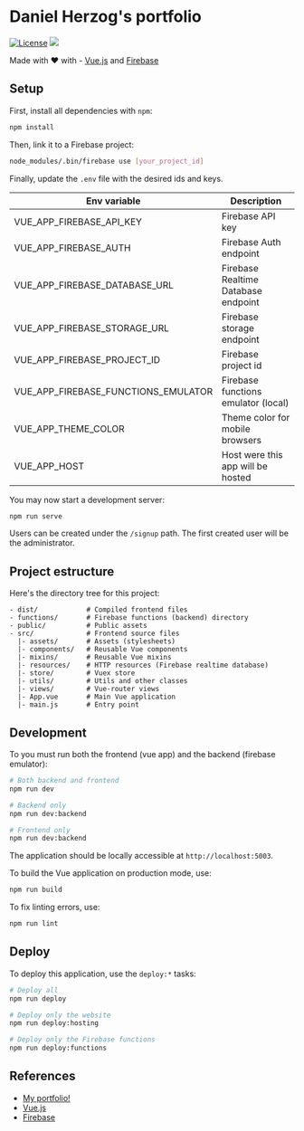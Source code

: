 # Daniel Herzog's portfolio

[![License](https://img.shields.io/badge/license-MIT-blue.svg)](LICENSE.md) [![](https://github.com/wikiti/portfolio/actions/workflows/deploy.yml/badge.svg)](https://github.com/wikiti/portfolio/actions/)

Made with :heart: with - [Vue.js](https://vuejs.org/) and [Firebase](https://firebase.google.com)

## Setup

First, install all dependencies with `npm`:

```sh
npm install
```

Then, link it to a Firebase project:

```sh
node_modules/.bin/firebase use [your_project_id]
```

Finally, update the `.env` file with the desired ids and keys.

| Env variable                        | Description                         |
| ----------------------------------- | ----------------------------------- |
| VUE_APP_FIREBASE_API_KEY            | Firebase API key                    |
| VUE_APP_FIREBASE_AUTH               | Firebase Auth endpoint              |
| VUE_APP_FIREBASE_DATABASE_URL       | Firebase Realtime Database endpoint |
| VUE_APP_FIREBASE_STORAGE_URL        | Firebase storage endpoint           |
| VUE_APP_FIREBASE_PROJECT_ID         | Firebase project id                 |
| VUE_APP_FIREBASE_FUNCTIONS_EMULATOR | Firebase functions emulator (local) |
| VUE_APP_THEME_COLOR                 | Theme color for mobile browsers     |
| VUE_APP_HOST                        | Host were this app will be hosted   |

You may now start a development server:

```sh
npm run serve
```

Users can be created under the `/signup` path. The first created user will be the administrator.

## Project estructure

Here's the directory tree for this project:

```
- dist/            # Compiled frontend files
- functions/       # Firebase functions (backend) directory
- public/          # Public assets
- src/             # Frontend source files
  |- assets/       # Assets (stylesheets)
  |- components/   # Reusable Vue components
  |- mixins/       # Reusable Vue mixins
  |- resources/    # HTTP resources (Firebase realtime database)
  |- store/        # Vuex store
  |- utils/        # Utils and other classes
  |- views/        # Vue-router views
  |- App.vue       # Main Vue application
  |- main.js       # Entry point
```

## Development

To you must run both the frontend (vue app) and the backend (firebase emulator):

```sh
# Both backend and frontend
npm run dev

# Backend only
npm run dev:backend

# Frontend only
npm run dev:backend
```

The application should be locally accessible at `http://localhost:5003`.

To build the Vue application on production mode, use:

```sh
npm run build
```

To fix linting errors, use:

```sh
npm run lint
```

## Deploy

To deploy this application, use the `deploy:*` tasks:

```sh
# Deploy all
npm run deploy

# Deploy only the website
npm run deploy:hosting

# Deploy only the Firebase functions
npm run deploy:functions
```

## References

- [My portfolio!](https://danielherzog.es)
- [Vue.js](https://vuejs.org/)
- [Firebase](https://firebase.google.com)

